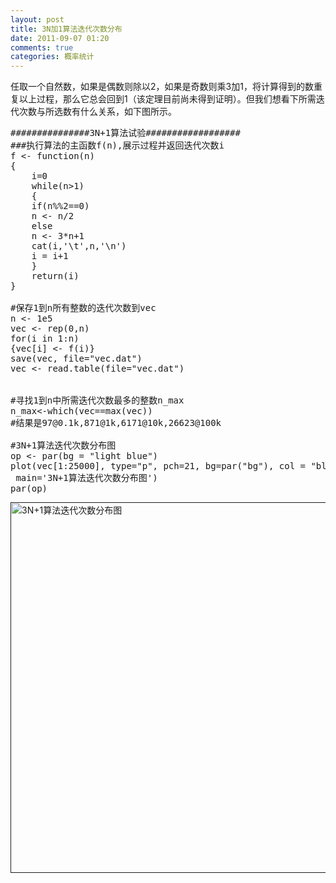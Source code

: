 ```yaml
---
layout: post
title: 3N加1算法迭代次数分布
date: 2011-09-07 01:20
comments: true
categories: 概率统计
---
```

任取一个自然数，如果是偶数则除以2，如果是奇数则乘3加1，将计算得到的数重复以上过程，那么它总会回到1（该定理目前尚未得到证明）。但我们想看下所需迭代次数与所选数有什么关系，如下图所示。
<pre class="brush: r; gutter: true">###############3N+1算法试验##################
###执行算法的主函数f(n),展示过程并返回迭代次数i
f &lt;- function(n)
{
	i=0
	while(n&gt;1)
	{
	if(n%%2==0)
	n &lt;- n/2
	else
	n &lt;- 3*n+1
	cat(i,'\t',n,'\n')
	i = i+1
	}
	return(i)
}

#保存1到n所有整数的迭代次数到vec
n &lt;- 1e5
vec &lt;- rep(0,n)
for(i in 1:n)
{vec[i] &lt;- f(i)}
save(vec, file="vec.dat")
vec &lt;- read.table(file="vec.dat")


#寻找1到n中所需迭代次数最多的整数n_max
n_max&lt;-which(vec==max(vec))
#结果是97@0.1k,871@1k,6171@10k,26623@100k

#3N+1算法迭代次数分布图
op &lt;- par(bg = "light blue")
plot(vec[1:25000], type="p", pch=21, bg=par("bg"), col = "blue", cex=.6,
 main='3N+1算法迭代次数分布图')
par(op)</pre>
<a href=""><img class="alignleft size-full wp-image-257" title="3Nplus1" src="http://g.hiphotos.baidu.com/album/s%3D550%3Bq%3D90%3Bc%3Dxiangce%2C100%2C100/sign=3a189164eaf81a4c2232eccce7111164/8644ebf81a4c510fefd2c10a6159252dd42aa58f.jpg?referer=3adf278dcaef7609651cacaf0385&x=.jpg" alt="3N+1算法迭代次数分布图" width="641" height="593" /></a>

